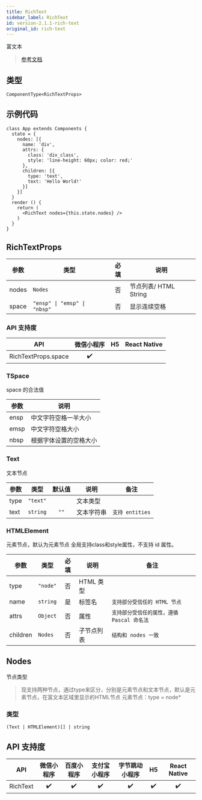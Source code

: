 ```yaml
---
title: RichText
sidebar_label: RichText
id: version-2.1.1-rich-text
original_id: rich-text
---
```


富文本

> [参考文档](https://developers.weixin.qq.com/miniprogram/dev/component/rich-text.html)

## 类型

```tsx
ComponentType<RichTextProps>
```

## 示例代码

```tsx
class App extends Components {
  state = {
    nodes: [{
      name: 'div',
      attrs: {
        class: 'div_class',
        style: 'line-height: 60px; color: red;'
      },
      children: [{
        type: 'text',
        text: 'Hello World!'
      }]
    }]
  }
  render () {
    return (
      <RichText nodes={this.state.nodes} />
    )
  }
}
```

## RichTextProps

<table>
  <thead>
    <tr>
      <th>参数</th>
      <th>类型</th>
      <th style="text-align:center">必填</th>
      <th>说明</th>
    </tr>
  </thead>
  <tbody>
    <tr>
      <td>nodes</td>
      <td><code>Nodes</code></td>
      <td style="text-align:center">否</td>
      <td>节点列表/ HTML String</td>
    </tr>
    <tr>
      <td>space</td>
      <td><code>&quot;ensp&quot; | &quot;emsp&quot; | &quot;nbsp&quot;</code></td>
      <td style="text-align:center">否</td>
      <td>显示连续空格</td>
    </tr>
  </tbody>
</table>

### API 支持度

| API | 微信小程序 | H5 | React Native |
| :---: | :---: | :---: | :---: |
| RichTextProps.space | ✔️ |  |  |

### TSpace

space 的合法值

<table>
  <thead>
    <tr>
      <th>参数</th>
      <th>说明</th>
    </tr>
  </thead>
  <tbody>
    <tr>
      <td>ensp</td>
      <td>中文字符空格一半大小</td>
    </tr>
    <tr>
      <td>emsp</td>
      <td>中文字符空格大小</td>
    </tr>
    <tr>
      <td>nbsp</td>
      <td>根据字体设置的空格大小</td>
    </tr>
  </tbody>
</table>

### Text

文本节点

<table>
  <thead>
    <tr>
      <th>参数</th>
      <th>类型</th>
      <th style="text-align:center">默认值</th>
      <th>说明</th>
      <th>备注</th>
    </tr>
  </thead>
  <tbody>
    <tr>
      <td>type</td>
      <td><code>&quot;text&quot;</code></td>
      <td style="text-align:center"></td>
      <td>文本类型</td>
      <td></td>
    </tr>
    <tr>
      <td>text</td>
      <td><code>string</code></td>
      <td style="text-align:center"><code>&quot;&quot;</code></td>
      <td>文本字符串</td>
      <td><code>支持 entities</code></td>
    </tr>
  </tbody>
</table>

### HTMLElement

元素节点，默认为元素节点
全局支持class和style属性，不支持 id 属性。

<table>
  <thead>
    <tr>
      <th>参数</th>
      <th>类型</th>
      <th style="text-align:center">必填</th>
      <th>说明</th>
      <th>备注</th>
    </tr>
  </thead>
  <tbody>
    <tr>
      <td>type</td>
      <td><code>&quot;node&quot;</code></td>
      <td style="text-align:center">否</td>
      <td>HTML 类型</td>
      <td></td>
    </tr>
    <tr>
      <td>name</td>
      <td><code>string</code></td>
      <td style="text-align:center">是</td>
      <td>标签名</td>
      <td><code>支持部分受信任的 HTML 节点</code></td>
    </tr>
    <tr>
      <td>attrs</td>
      <td><code>Object</code></td>
      <td style="text-align:center">否</td>
      <td>属性</td>
      <td><code>支持部分受信任的属性，遵循 Pascal 命名法</code></td>
    </tr>
    <tr>
      <td>children</td>
      <td><code>Nodes</code></td>
      <td style="text-align:center">否</td>
      <td>子节点列表</td>
      <td><code>结构和 nodes 一致</code></td>
    </tr>
  </tbody>
</table>

## Nodes

节点类型
> 现支持两种节点，通过type来区分，分别是元素节点和文本节点，默认是元素节点，在富文本区域里显示的HTML节点 元素节点：type = node*

### 类型

```tsx
(Text | HTMLElement)[] | string
```

## API 支持度

| API | 微信小程序 | 百度小程序 | 支付宝小程序 | 字节跳动小程序 | H5 | React Native |
| :---: | :---: | :---: | :---: | :---: | :---: | :---: |
| RichText | ✔️ | ✔️ | ✔️ | ✔️ | ✔️ | ✔️ |
